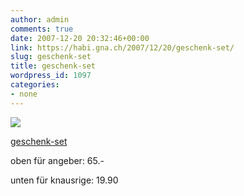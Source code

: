 ```yaml
---
author: admin
comments: true
date: 2007-12-20 20:32:46+00:00
link: https://habi.gna.ch/2007/12/20/geschenk-set/
slug: geschenk-set
title: geschenk-set
wordpress_id: 1097
categories:
- none
---
```



 [![](https://static.flickr.com/2175/2125650386_3943e598fb_m.jpg)](https://www.flickr.com/photos/habi/2125650386/)
   

 
  [geschenk-set](https://www.flickr.com/photos/habi/2125650386/)
    

 



oben für angeber: 65.-  

unten für knausrige: 19.90
  

